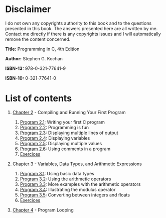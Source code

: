 # Disclaimer

I do not own any copyrights authority to this book and to the questions presented in this book. The answers presented here are all written by me. Contact me directly if there is any copyrights issues and I will automatically remove the content concerned.  

 **Title:** Programming in C, 4th Edition 

 **Author:**  Stephen G. Kochan

 **ISBN-13:**  978-0-321-77641-9

 **ISBN-10:**  0-321-77641-0

# List of contents

1. [Chapter 2](https://github.com/j0mma/programming-languages/tree/main/C/book-answers/programming-in-c/chap2) - Compiling and Running Your First Program
    1. [Program 2.1](https://github.com/j0mma/programming-languages/blob/main/C/book-answers/programming-in-c/chap2/Exercise2-1/Program2-1.c): Writing your first C program
    2. [Program 2.2](https://github.com/j0mma/programming-languages/blob/main/C/book-answers/programming-in-c/chap2/Exercise2-1/Program2-2.c): Programming is fun
    3. [Program 2.3](https://github.com/j0mma/programming-languages/blob/main/C/book-answers/programming-in-c/chap2/Exercise2-1/Program2-3.c): Displaying multiple lines of output
    4. [Program 2.4](https://github.com/j0mma/programming-languages/blob/main/C/book-answers/programming-in-c/chap2/Exercise2-1/Program2-4.c): Displaying variables
    5. [Program 2.5](https://github.com/j0mma/programming-languages/blob/main/C/book-answers/programming-in-c/chap2/Exercise2-1/Program2-5.c): Displaying multiple values
    6. [Program 2.6](https://github.com/j0mma/programming-languages/blob/main/C/book-answers/programming-in-c/chap2/Exercise2-1/Program2-6.c): Using comments in a program
    7. [Exercices](https://github.com/j0mma/programming-languages/tree/main/C/book-answers/programming-in-c/chap2) 

2. [Chapter 3](https://github.com/j0mma/programming-languages/tree/main/C/book-answers/programming-in-c/chap3) - Variables, Data Types, and Arithmetic Expressions
    1. [Program 3.1](https://github.com/j0mma/programming-languages/blob/main/C/book-answers/programming-in-c/chap2/Exercise3-1/Program3-1a.c): Using basic data types
    2. [Program 3.2](https://github.com/j0mma/programming-languages/blob/main/C/book-answers/programming-in-c/chap2/Exercise3-1/Program3-2.c): Using the arithmetic operators 
    3. [Program 3.3](https://github.com/j0mma/programming-languages/blob/main/C/book-answers/programming-in-c/chap2/Exercise3-1/Program3-3.c): More examples with the arithmetic operators
    4. [Program 3.4](https://github.com/j0mma/programming-languages/blob/main/C/book-answers/programming-in-c/chap2/Exercise3-1/Program3-4.c): Illustrating the modulus operator
    5. [Program 3.5](https://github.com/j0mma/programming-languages/blob/main/C/book-answers/programming-in-c/chap2/Exercise3-1/Program3-5.c): Converting between integers and floats
    6. [Exercices](https://github.com/j0mma/programming-languages/tree/main/C/book-answers/programming-in-c/chap3) 

3. [Chapter 4](https://github.com/j0mma/programming-languages/tree/main/C/book-answers/programming-in-c/chap4) - Program Looping





